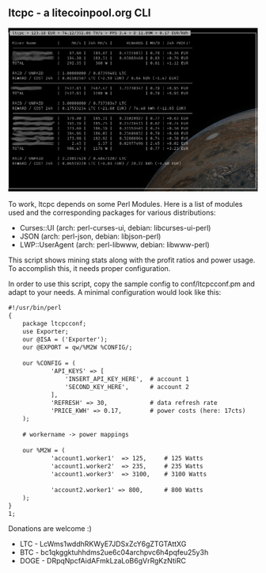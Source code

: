 ltcpc - a litecoinpool.org CLI
------------------------------
![screenshot ltcpc](screenshot.png "Screenshot")


To work, ltcpc depends on some Perl Modules. Here is a list of modules used and the corresponding
packages for various distributions:

 - Curses::UI       (arch: perl-curses-ui, debian: libcurses-ui-perl)
 - JSON             (arch: perl-json, debian: libjson-perl)
 - LWP::UserAgent   (arch: perl-libwww, debian: libwww-perl)

This script shows mining stats along with the profit ratios and power usage. To accomplish this,
it needs proper configuration.

In order to use this script, copy the sample config to conf/ltcpcconf.pm and adapt to your needs.
A minimal configuration would look like this:
~~~
#!/usr/bin/perl
{
    package ltcpcconf;
    use Exporter;
    our @ISA = ('Exporter');
    our @EXPORT = qw/%M2W %CONFIG/;

    our %CONFIG = (
            'API_KEYS' => [
                'INSERT_API_KEY_HERE',  # account 1
                'SECOND_KEY_HERE',      # account 2
            ],
            'REFRESH' => 30,            # data refresh rate
            'PRICE_KWH' => 0.17,        # power costs (here: 17cts)
    );

    # workername -> power mappings
    
    our %M2W = (
            'account1.worker1'	=> 125,     # 125 Watts
            'account1.worker2'	=> 235,     # 235 Watts
            'account1.worker3'	=> 3100,    # 3100 Watts

            'account2.worker1' => 800,      # 800 Watts
    );
}
1;
~~~
Donations are welcome :)

- LTC - LcWms1wddhRKWyE7JDSxZcY6gZTGTAttXG
- BTC - bc1qkggktuhhdms2ue6c04archpvc6h4pqfeu25y3h
- DOGE - DRpqNpcfAidAFmkLzaLoB6gVrRgKzNtiRC

